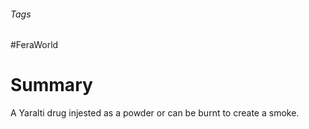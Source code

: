 ###### Tags

#FeraWorld

# Summary

A Yaralti drug injested as a powder or can be burnt to create a smoke.